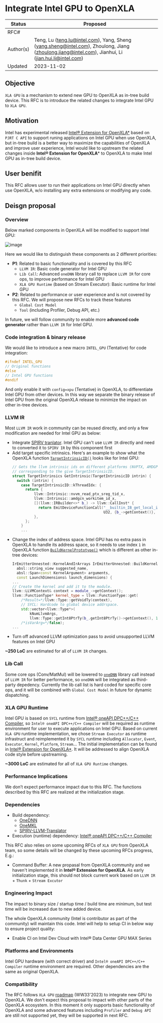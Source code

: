 # Integrate Intel GPU to OpenXLA
| Status | Proposed |
| ------ | -------- |
| RFC#   |          |
| Author(s)	| Teng, Lu (teng.lu@intel.com), Yang, Sheng (yang.sheng@intel.com), Zhoulong, Jiang (zhoulong.jiang@intel.com), Jianhui, Li (jian.hui.li@intel.com) |
| Updated | 2023-11-02 |

## Objective
`XLA GPU` is a mechanism to extend new GPU to OpenXLA as in-tree build device. This RFC is to introduce the related changes to integrate Intel GPU to `XLA GPU`.

## Motivation
Intel has experimental released [Intel® Extension for OpenXLA*](https://github.com/intel/intel-extension-for-openxla) based on `PJRT C API` to support runing applications on Intel GPU when use OpenXLA, 
but in-tree build is a better way to maximize the capabilities of OpenXLA and improve user experience,
Intel would like to upstream the related changes inside **Intel® Extension for OpenXLA*** to OpenXLA to make Intel GPU as in-tree build device.

## User benifit
This RFC allows user to run their applications on Intel GPU directly when use OpenXLA, w/o installing any extra extensions or modifying any code.

## Deisgn proposal
### Overview
Below marked components in OpenXLA will be modified to support Intel GPU:

![image](https://github.com/Zantares/community/blob/tenglu/intel_gpu_rfc/rfcs/20231102-intel-gpu/structre.png?raw=true)

Here we would like to distinguish these components as 2 different priorities:
* **P1**: Related to basic functionality and is covered by this RFC
  - `LLVM IR`: Basic code generator for Intel GPU
  - `Lib Call`: Advanced `oneDNN` library call to replace `LLVM IR` for core ops, to improve performance for Intel GPU
  - `XLA GPU Runtime` (based on Stream Executor): Basic runtime for Intel GPU 
* **P2**: Related to performance or user experience and is not covered by this RFC. We will propose new RFCs to track these features
  - `Global Cost Model`
  - `Tool` (including Profiler, Debug API, etc.)

In future, we will follow community to enable more **advanced code generator** rather than `LLVM IR` for Intel GPU.
  
### Code integration & binary release
We would like to introduce a new macro `INTEL_GPU` (Tentative) for code integration:
```c++
#ifndef INTEL_GPU
// Original functions
#else
// Intel GPU functions
#endif
```
And only enable it with `config=xpu` (Tentative) in OpenXLA, to differentiate Intel GPU from other devices.
In this way we separate the binary release of Intel GPU from the original OpenXLA release to minimize the impact on other in-tree devices.

### LLVM IR
Most `LLVM IR` work in community can be reused directly, and only a few modification are needed for Intel GPU as below:
* Integrate [SPIRV tranlator](https://github.com/KhronosGroup/SPIRV-LLVM-Translator). Intel GPU can't use `LLVM IR` directly and need to converted it to `SPIRV IR` by this component first
* Add target specific intrinsics. Here's an example to show what the OpenXLA function [`TargetIntrinsicID()`](https://github.com/openxla/xla/blob/fb9e7064dade52134a0858a865f4be97e894bb81/xla/service/gpu/target_util.cc#L52) looks like for Intel GPU:
  ```c++
  // Gets the llvm intrinsic ids on different platforms (NVPTX, AMDGPU)
  // corresponding to the give TargetIntrinsicID.
  struct TargetIntrinsics GetIntrinsic(TargetIntrinsicID intrin) {
    switch (intrin) {
      case TargetIntrinsicID::kThreadIdx: {
        return {
            llvm::Intrinsic::nvvm_read_ptx_sreg_tid_x,
            llvm::Intrinsic::amdgcn_workitem_id_x,
            [](llvm::IRBuilder<>* b_) -> llvm::CallInst* {
              return EmitDeviceFunctionCall("__builtin_IB_get_local_id_x", {}, {},
                                            U32, {b_->getContext()}, b_);
            },
        };
      }
      ...
  ```
* Change the index of address space. Intel GPU has no extra pass in OpenXLA to handle its address space,
  so it needs to use index `1` in OpenXLA function [`BuildKernelPrototype()`](https://github.com/openxla/xla/blob/main/xla/service/gpu/fusions/fusion_emitter.cc#L83C1-L116) which is different as other in-tree devices:
  ```c++
  IrEmitterUnnested::KernelAndIrArrays IrEmitterUnnested::BuildKernelPrototype(
    absl::string_view suggested_name,
    absl::Span<const KernelArgument> arguments,
    const LaunchDimensions& launch_dimensions) {
  ...
  // Create the kernel and add it to the module.
  llvm::LLVMContext& context = module_->getContext();
  llvm::FunctionType* kernel_type = llvm::FunctionType::get(
      /*Result=*/llvm::Type::getVoidTy(context),
      // SYCL: Hardcode to global device addrspace.
      std::vector<llvm::Type*>(
          kNumLlvmArgs,
          llvm::Type::getInt8PtrTy(b_.getInt8PtrTy()->getContext(), 1)),
      /*isVarArg=*/false);
  ...
  ```
* Turn off advanced LLVM optimization pass to avoid unsupported LLVM features on Intel GPU

**~250 LoC** are estimated for all of `LLVM IR` changes.

### Lib Call
Some core ops (Conv/MatMul) will be lowered to [`oneDNN`](https://github.com/oneapi-src/oneDNN) library call instead of `LLVM IR` for better performance, so `oneDNN` will be integrated as third-party depedency.
Currently the lib call list is hard coded for specific core ops, and it will be combined with `Global Cost Model` in future for dynamic dispatching.

### XLA GPU Runtime
Intel GPU is based on `SYCL` runtime from [Intel® oneAPI DPC++/C++ Compiler](https://www.intel.com/content/www/us/en/developer/tools/oneapi/dpc-compiler.html), 
so `Intel® oneAPI DPC++/C++ Compiler` will be required as runtime environment for user to execute applications on Intel GPU.
Based on current `XLA GPU` runtime implementation, we chose `Stream Executor` as runtime infrastruct and reimplemented it by `SYCL` runtime including `Allocator`, `Event`, `Executor`, `Kernel`, `Platform`, `Stream`...
The initial implementation can be found in [Intel® Extension for OpenXLA*](https://github.com/intel/intel-extension-for-openxla/tree/main/xla/stream_executor/sycl). It will be addressed to align OpenXLA code style before upstreaming.

**~3000 LoC** are estimated for all of `XLA GPU Runtime` changes.

### Performance Implications
We don’t expect performance impact due to this RFC. The functions described by this RFC are realized at the initialization stage.

### Dependencies
* Build dependency:
  - [OneDNN](https://github.com/oneapi-src/oneDNN)
  - [OneMKL](https://github.com/oneapi-src/oneMKL)
  - [SPIRV-LLVM-Translator](https://github.com/KhronosGroup/SPIRV-LLVM-Translator)
* Execution (runtime) dependency: [Intel® oneAPI DPC++/C++ Compiler](https://www.intel.com/content/www/us/en/developer/tools/oneapi/dpc-compiler.html)

This RFC also relies on some upcoming RFCs of `XLA GPU` from OpenXLA team, so some details will be changed by these upcoming RFCs progress, E.g.:
  - Command Buffer: A new propasal from OpenXLA community and we haven't implemented it in **Intel® Extension for OpenXLA**.
    As early initialization stage, this should not block current work based on `LLVM IR` + `Thunk` + `Stream Excutor`

### Engineering Impact
The impact to binary size / startup time / build time are minimum, but test time will be increased due to new added device.

The whole OpenXLA community (Intel is contributor as part of the community) will maintain this code. Intel will help to setup CI in below way to ensure project quality:
* Enable CI on Intel Dev Cloud with Intel® Data Center GPU MAX Series

### Platforms and Environments
Intel GPU hardware (with correct driver) and `Intel® oneAPI DPC++/C++ Compiler` runtime environment are required. Other dependencies are the same as original OpenXLA.

### Compatibility
The RFC follows `XLA GPU` [roadmap](https://docs.google.com/presentation/d/1FPVjZUkTApV80TKJ-WbPvLynjIxb3sdFGwn6Qs9UCrw/edit#slide=id.g224a3cf318c_0_1047) (WW33'2023) to integrate new GPU to OpenXLA.
We don't expect this proposal to impact with other parts of the OpenXLA ecosystem. In this moment it only supports basic functionality of OpenXLA and some advanced features including `Profiler` and `Debug API` are still not supported yet, they will be supported in next RFC.
